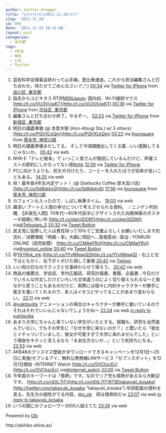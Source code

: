 ```yaml
---
author: twitter-blogger
title: "\n\t\t\t\t2011-11-28\t\t"
slug: '2011-11-28'
id: 906
date: '2011-11-29 20:31:00'
layout: post
categories:
  - 未分類
tags:
  - 4年生
  - NHK
  - t2b
  - Twitter
---
```


<div xmlns:georss="http://www.georss.org/georss">

1.  <span><span>芸術科学会理事会終わって山手線。恵比寿通過。これから担当編集さんと打ち合わせ。待たせてごめんなさい (^_^;)</span> <span>[<span>00:34</span>](http://twitter.com/o_ob/status/141117705876017152) <span>via [Twitter for iPhone](http://twitter.com/#!/download/iphone)</span> from [品川区, 東京都<span></span>](http://maps.google.com/maps?q=35.63481568,139.71542238)</span></span>
2.  <span><span>指先からユビキタス RT@[MSNJapan](http://twitter.com/MSNJapan "MSNJapan"): 国内初、Wi-Fi接続マウス [http://t.co/VU3VUwKT](http://t.co/VU3VUwKT)</span> <span>[<span>00:36</span>](http://twitter.com/o_ob/status/141118374531969025) <span>via [Twitter for iPhone](http://twitter.com/#!/download/iphone)</span> from [渋谷区, 東京都<span></span>](http://maps.google.com/maps?q=35.66971238,139.70274373)</span></span>
3.  <span><span>編集さんと打ち合わせ終了。やるぞー。</span> <span>[<span>02:23</span>](http://twitter.com/o_ob/status/141145125140172800) <span>via [Twitter for iPhone](http://twitter.com/#!/download/iphone)</span> from [新宿区, 東京都<span></span>](http://maps.google.com/maps?q=35.69067315,139.70009549)</span></span>
4.  <span><span>明日の講義準備 (@ 本厚木駅 (Hon-Atsugi Sta.) w/ 3 others) [http://t.co/PQVXLkQm](http://t.co/PQVXLkQm)</span> <span>[<span>03:22</span>](http://twitter.com/o_ob/status/141160111426109440) <span>via [foursquare](http://foursquare.com)</span> from [厚木市, 神奈川県<span></span>](http://maps.google.com/maps?q=35.43934309,139.36423302)</span></span>
5.  <span><span>明日の講義準備まだしてる。 そして今頃課題出してくる輩…いい度胸してるじゃないか。</span> <span>[<span>05:42</span>](http://twitter.com/o_ob/status/141195379654926336) <span>via web</span></span></span>
6.  <span><span>NHK-E「テレビ絵本」で いっこく堂さんが朗読しているんだけど、声優コストの節約にしかなってない感[#nhk](http://twitter.com/search?q=%23nhk "#nhk")</span> <span>[<span>12:59</span>](http://twitter.com/o_ob/status/141305187515121664) <span>via [Twitter for iPhone](http://twitter.com/#!/download/iphone)</span></span></span>
7.  <span><span>PCに向かうよりも、机を片付けたり、コーヒーを入れたほうが効率が良いこともある。</span> <span>[<span>14:25</span>](http://twitter.com/o_ob/status/141327010420105216) <span>via web</span></span></span>
8.  <span><span>祝！最年長4年生内定ゲット！ (@ Starbucks Coffee 厚木及川店) [http://t.co/Sd8dptvQ](http://t.co/Sd8dptvQ)</span> <span>[<span>17:56</span>](http://twitter.com/o_ob/status/141380029002162178) <span>via [foursquare](http://foursquare.com)</span> from [厚木市, 神奈川県<span></span>](http://maps.google.com/maps?q=35.470061,139.34041093)</span></span>
9.  <span><span>カフェインも入ったので、しばし執筆タイム。</span> <span>[<span>19:03</span>](http://twitter.com/o_ob/status/141396960354635776) <span>via web</span></span></span>
10.  <span><span>趣深い アートと人間の幸せについて考えさせられる資料。 ／ニンゲン判別機, 【非実在人間】70年代～80年代前半にデザインされた向精神薬のポスターが超絶に怖い件 [http://t.co/dwUjDDN1](http://t.co/dwUjDDN1) via@[Tetsutaro_S](http://twitter.com/Tetsutaro_S "Tetsutaro_S")</span> <span>[<span>20:32</span>](http://twitter.com/o_ob/status/141419333577474048) <span>via [Tweet Button](http://twitter.com/tweetbutton)</span></span></span>
11.  <span><span>民主党に投票した人は責任持って10％でご支援よろしくお願いいたします的流れ／消費増税「時期・率」大綱に明記へ…首相意向 : 政治 : YOMIURI ONLINE（読売新聞） [http://t.co/CMAeYRyI](http://t.co/CMAeYRyI) via@[yomiuri_online](http://twitter.com/yomiuri_online "yomiuri_online")</span> <span>[<span>20:40</span>](http://twitter.com/o_ob/status/141421191230525440) <span>via [Tweet Button](http://twitter.com/tweetbutton)</span></span></span>
12.  <span><span>@[YkYKyk_mk](http://twitter.com/YkYKyk_mk "YkYKyk_mk") [http://t.co/1YvN9qwQ](http://t.co/1YvN9qwQ) - 右上と左下はともかく、右下がトボけた顔して豪傑</span> <span>[<span>20:42</span>](http://twitter.com/o_ob/status/141421656726974464) <span>via [Twitpic](http://twitpic.com)</span></span></span>
13.  <span><span>いい肉の日なのでさっさと仕事終わらせて帰ろう。</span> <span>[<span>20:42</span>](http://twitter.com/o_ob/status/141421698560962560) <span>via web</span></span></span>
14.  <span><span>商品の推薦文、学会誌、学内広報誌、研究計画書、書籍、企画書…今日だけでいろんな作文したけどいちいち文体違うのによく切り替えられるな～と我ながら思うこともあるのだけど、実際には個々に内的キャラクターが勝手に美文を書いてくれるので、本人はイタコとやってることがあまり変わらない。</span> <span>[<span>22:11</span>](http://twitter.com/o_ob/status/141444267267727360) <span>via web</span></span></span>
15.  <span><span>@[yukitsujita](http://twitter.com/yukitsujita "yukitsujita") アニメーションの場合はキャラクターが勝手に動いているのでそれはそれでいいんじゃないでしょうかね～</span> <span>[<span>22:24</span>](http://twitter.com/o_ob/status/141447507241734144) <span>via web</span> [in reply to yukitsujita](http://twitter.com/yukitsujita/status/141447201653129218)</span></span>
16.  <span><span>あまり大学にちゃんと来ていない学生がいたとする。就職も、研究も全然進んでいない。でもその学生に『なぜ大学に来ないのか？』と聞いたら「彼女とイチャついていました、彼女が可愛すぎて大学に来れませんでした」という理由をキチンと言えるなら『まあ仕方ないか…』という気持ちになる。</span> <span>[<span>22:53</span>](http://twitter.com/o_ob/status/141454812725252096) <span>via web</span></span></span>
17.  <span><span>AKB48のクリスマス壁紙がダウンロードできるキャンペーンを12月1日～25日に実施/セブン＆アイ、無料公衆無線LANサービス「セブンスポット」を12月1日開始 -INTERNET Watch [http://t.co/5VChzcEc](http://t.co/5VChzcEc) via@[internet_watch](http://twitter.com/internet_watch "internet_watch")</span> <span>[<span>23:00</span>](http://twitter.com/o_ob/status/141456548256956416) <span>via [Tweet Button](http://twitter.com/tweetbutton)</span></span></span>
18.  <span><span>今年度のキーワードは「情熱」です。なのでリア充も情熱があるなら大歓迎です。 [http://t.co/nEliL7tT](http://t.co/nEliL7tT)RT@[takayuki_kosaka](http://twitter.com/takayuki_kosaka "takayuki_kosaka") 卒研配属の資料を見る。先生方の個性がでる内容。@[o_ob](http://twitter.com/o_ob "o_ob")　研は情熱的だｗ</span> <span>[<span>23:07</span>](http://twitter.com/o_ob/status/141458176787750912) <span>via web</span> [in reply to takayuki_kosaka](http://twitter.com/takayuki_kosaka/status/141457540314710018)</span></span>
19.  <span><span>いつの間にかフォローワー3000人超えてた</span> <span>[<span>23:35</span>](http://twitter.com/o_ob/status/141465336695365632) <span>via web</span></span></span>

</div>

Powered by [t2b](http://t2b.utilz.jp/)

<div>http://akihiko.shirai.as/</div>